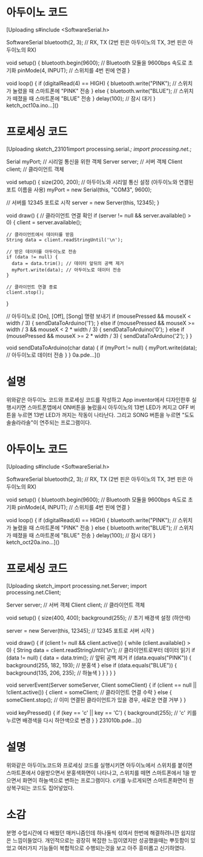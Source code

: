 # 아두이노 코드

[Uploading s#include <SoftwareSerial.h>

SoftwareSerial bluetooth(2, 3); // RX, TX (2번 핀은 아두이노의 TX, 3번 핀은 아두이노의 RX)

void setup() {
  bluetooth.begin(9600); // Bluetooth 모듈을 9600bps 속도로 초기화
  pinMode(4, INPUT); // 스위치를 4번 핀에 연결
}

void loop() {
  if (digitalRead(4) == HIGH) {
    bluetooth.write("PINK"); // 스위치가 눌렸을 때 스마트폰에 "PINK" 전송
  } else {
    bluetooth.write("BLUE"); // 스위치가 떼졌을 때 스마트폰에 "BLUE" 전송
  }
  delay(100); // 잠시 대기
}
ketch_oct10a.ino…]()


# 프로세싱 코드

[Uploading sketch_23101import processing.serial.*;
import processing.net.*;

Serial myPort; // 시리얼 통신을 위한 객체
Server server; // 서버 객체
Client client; // 클라이언트 객체

void setup() {
  size(200, 200);
  // 아두이노와 시리얼 통신 설정 (아두이노와 연결된 포트 이름을 사용)
  myPort = new Serial(this, "COM3", 9600);
  
  // 서버를 12345 포트로 시작
  server = new Server(this, 12345);
}

void draw() {
  // 클라이언트 연결 확인
  if (server != null && server.available() > 0) {
    client = server.available();
    
    // 클라이언트에서 데이터를 받음
    String data = client.readStringUntil('\n');
    
    // 받은 데이터를 아두이노로 전송
    if (data != null) {
      data = data.trim(); // 데이터 앞뒤의 공백 제거
      myPort.write(data); // 아두이노로 데이터 전송
    }
    
    // 클라이언트 연결 종료
    client.stop();
  }
  
  // 아두이노로 [On], [Off], [Song] 명령 보내기
  if (mousePressed && mouseX < width / 3) {
    sendDataToArduino('1');
  } else if (mousePressed && mouseX >= width / 3 && mouseX < 2 * width / 3) {
    sendDataToArduino('0');
  } else if (mousePressed && mouseX >= 2 * width / 3) {
    sendDataToArduino('2');
  }
}

void sendDataToArduino(char data) {
  if (myPort != null) {
    myPort.write(data); // 아두이노로 데이터 전송
  }
}
0a.pde…]()


# 설명
위와같은 아두이노 코드와 프로세싱 코드를 작성하고 App inventor에서 디자인한후 실행시키면 스마트폰앱에서 ON버튼을 눌렀을시 아두이노의 13번 LED가 켜지고 OFF 버튼을 누르면 13번 LED가 꺼지는 작동이 나타난다. 그리고 SONG 버튼을 누르면 "도도솔솔라라솔"이 연주되는 프로그램이다.

# 아두이노 코드

[Uploading s#include <SoftwareSerial.h>

SoftwareSerial bluetooth(2, 3); // RX, TX (2번 핀은 아두이노의 TX, 3번 핀은 아두이노의 RX)

void setup() {
  bluetooth.begin(9600); // Bluetooth 모듈을 9600bps 속도로 초기화
  pinMode(4, INPUT); // 스위치를 4번 핀에 연결
}

void loop() {
  if (digitalRead(4) == HIGH) {
    bluetooth.write("PINK"); // 스위치가 눌렸을 때 스마트폰에 "PINK" 전송
  } else {
    bluetooth.write("BLUE"); // 스위치가 떼졌을 때 스마트폰에 "BLUE" 전송
  }
  delay(100); // 잠시 대기
}
ketch_oct20a.ino…]()


# 프로세싱 코드

[Uploading sketch_import processing.net.Server;
import processing.net.Client;

Server server; // 서버 객체
Client client; // 클라이언트 객체

void setup() {
  size(400, 400);
  background(255); // 초기 배경색 설정 (하얀색)
  
  server = new Server(this, 12345); // 12345 포트로 서버 시작
}

void draw() {
  if (client != null && client.active()) {
    while (client.available() > 0) {
      String data = client.readStringUntil('\n'); // 클라이언트로부터 데이터 읽기
      if (data != null) {
        data = data.trim(); // 앞뒤 공백 제거
        if (data.equals("PINK")) {
          background(255, 182, 193); // 분홍색
        } else if (data.equals("BLUE")) {
          background(135, 206, 235); // 하늘색
        }
      }
    }
  }
}

void serverEvent(Server someServer, Client someClient) {
  if (client == null || !client.active()) {
    client = someClient; // 클라이언트 연결 수락
  } else {
    someClient.stop(); // 이미 연결된 클라이언트가 있을 경우, 새로운 연결 거부
  }
}

void keyPressed() {
  if (key == 'c' || key == 'C') {
    background(255); // 'c' 키를 누르면 배경색을 다시 하얀색으로 변경
  }
}
231010b.pde…]()

# 설명
위와같은 아두이노코드와 프로세싱 코드를 실행시키면 아두이노에서 스위치를 붙이면 스마트폰에서 0을받으면서 분홍색화면이 나타나고, 스위치를 떼면 스마트폰에서 1을 받으면서 화면이 하늘색으로 변하는 프로그램이다. c키를 누르게되면 스마트폰화면이 원상복구되는 코드도 집어넣었다.

# 소감
분명 수업시간에 다 배웠던 매커니즘인데 하나둘씩 섞여서 한번에 해결하려니깐 쉽지않은 느낌이들었다. 개인적으로는 굉장히 복잡한 느낌이였지만 성공했을때는 뿌듯함이 있었고 여러가지 기능들이 복합적으로 수행되는것을 보고 아주 흥미롭고 신기하였다.


